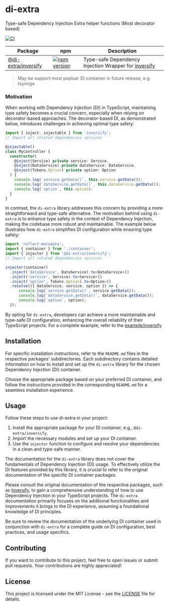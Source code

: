# di-extra

Type-safe Dependency Injection Extra helper functions (Most decorator based)


[![CI](https://github.com/thaitype/di-extra/actions/workflows/main.yml/badge.svg)](https://github.com/thaitype/di-extra/actions/workflows/main.yml)


| Package                                   | npm                                                                                                                   | Description                                                       |
| ----------------------------------------- | --------------------------------------------------------------------------------------------------------------------- | ----------------------------------------------------------------- |
| [@di-extra/inversify](packages/inversify) | [![npm version](https://img.shields.io/npm/v/@di-extra/inversify)](https://www.npmjs.com/package/@di-extra/inversify) | Type-safe Dependency Injection Wrapper for [inversify][inversify] |

> May be support most popluar DI container in future release, e.g. tsyringe

### Motivation

When working with Dependency Injection (DI) in TypeScript, maintaining type safety becomes a crucial concern, especially when relying on decorator-based approaches. The decorator-based DI, as demonstrated below, introduces challenges in achieving optimal type safety:

```typescript
import { inject, injectable } from 'inversify';
// Import all related dependencies services

@injectable()
class MyController {
  constructor(
    @inject(Service) private service: Service,
    @inject(DataService) private dataService: DataService,
    @inject(Tokens.Option) private option: Option
  ) {
    console.log(`service.getData()`, this.service.getData());
    console.log(`dataService.getData()`, this.dataService.getData());
    console.log(`option`, this.option);
  }
}
```

In contrast, the `di-extra` library addresses this concern by providing a more straightforward and type-safe alternative. 
The motivation behind using `di-extra` is to enhance type safety in the context of Dependency Injection, making the codebase more robust and maintainable. The example below illustrates how `di-extra` simplifies DI configuration while ensuring type safety:

```typescript
import 'reflect-metadata';
import { container } from './container';
import { injector } from '@di-extra/inversify';
// Import all related dependencies services

injector(container)
  .inject('dataService', DataService).to<DataService>()
  .inject('service', Service).to<Service>()
  .inject('option', Tokens.Option).to<Option>()
  .resolve(({ dataService, service, option }) => {
      console.log(`service.getData()`, service.getData());
      console.log(`dataService.getData()`, dataService.getData());
      console.log(`option`, option);
  });
```

By opting for `di-extra`, developers can achieve a more maintainable and type-safe DI configuration, enhancing the overall reliability of their TypeScript projects. For a complete example, refer to the [example/inversify](https://github.com/thaitype/di-extra/tree/main/examples/inversify)

## Installation

For specific installation instructions, refer to the `README.md` files in the respective packages' subdirectories. Each subdirectory contains detailed information on how to install and set up the `di-extra` library for the chosen Dependency Injection (DI) container.

Choose the appropriate package based on your preferred DI container, and follow the instructions provided in the corresponding `README.md` for a seamless installation experience.

## Usage
Follow these steps to use di-extra in your project:

1. Install the appropriate package for your DI container, e.g., `@di-extra/inversify`.
2. Import the necessary modules and set up your DI container.
3. Use the `injector` function to configure and resolve your dependencies in a clean and type-safe manner.

The documentation for the `di-extra` library does not cover the fundamentals of Dependency Injection (DI) usage. To effectively utilize the DI features provided by this library, it is crucial to refer to the original documentation of the specific DI container packages.

Please consult the original documentation of the respective packages, such as [Inversify]([Inversify][inversify]), to gain a comprehensive understanding of how to use Dependency Injection in your TypeScript projects. The `di-extra` documentation primarily focuses on the additional functionalities and improvements it brings to the DI experience, assuming a foundational knowledge of DI principles.

Be sure to review the documentation of the underlying DI container used in conjunction with `di-extra` for a complete guide on DI configuration, best practices, and usage specifics.

## Contributing
If you want to contribute to this project, feel free to open issues or submit pull requests. Your contributions are highly appreciated!

## License
This project is licensed under the MIT License - see the [LICENSE](LICENSE) file for details.


[inversify]: https://github.com/inversify/InversifyJS

<!-- https://dev.to/matteobruni/mochachai-with-typescript-2023-update-281f -->